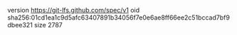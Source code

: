 version https://git-lfs.github.com/spec/v1
oid sha256:01cd1ea1c9d5afc63407891b34056f7e0e6ae8ff66ee2c51bccad7bf9dbee321
size 2787
